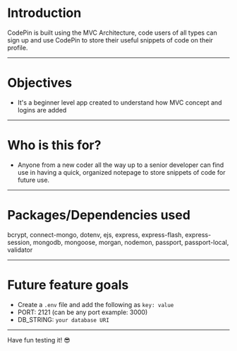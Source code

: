 # Introduction

CodePin is built using the MVC Architecture, code users of all types can sign up and use CodePin to store their useful snippets of code on their profile. 

---

# Objectives

- It's a beginner level app created to understand how MVC concept and logins are added

---

# Who is this for? 

- Anyone from a new coder all the way up to a senior developer can find use in having a quick, organized notepage to store snippets of code for future use.

---

# Packages/Dependencies used 

bcrypt, connect-mongo, dotenv, ejs, express, express-flash, express-session, mongodb, mongoose, morgan, nodemon, passport, passport-local, validator

---

# Future feature goals

- Create a `.env` file and add the following as `key: value` 
- PORT: 2121 (can be any port example: 3000) 
- DB_STRING: `your database URI` 
 ---
 
 Have fun testing it! 😎


